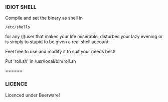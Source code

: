### IDIOT SHELL
Compile and set the binary as shell in 

`/etc/shells`

for any (l)user that makes your life miserable, disturbes your lazy evening or is simply to stupid to be given a real shell account.

Feel free to use and modify it to suit your needs best!

Put 'roll.sh' in /usr/local/bin/roll.sh

======
### LICENCE
Licenced under Beerware!

